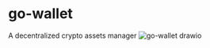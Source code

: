 # go-wallet
A decentralized crypto assets manager 
![go-wallet drawio](https://user-images.githubusercontent.com/37840702/194836151-cb000444-b361-4310-9117-5ee5145d4467.png)
